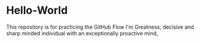 # Hello-World
This repository is for practicing the GitHub Flow
I'm Greatness, decisive and sharp minded individual with an exceptionally proactive mind, 
